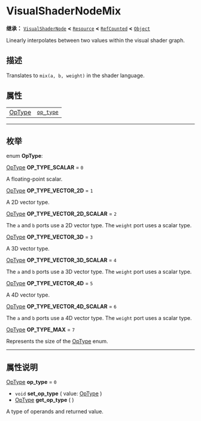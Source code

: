 <!-- ⚠ 请勿编辑本文件 ⚠ -->
<!-- 本文档使用脚本从 WeDot 引擎源码仓库生成。 -->
<!-- 生成脚本：https://github.com/WeDot-Engine/WeDot/tree/master/doc/tools/make_md.py； -->
<!-- 原文件：https://github.com/WeDot-Engine/WeDot/tree/master/doc/classes/VisualShaderNodeMix.xml。 -->

<div id="_class_visualshadernodemix"></div>

# VisualShaderNodeMix

**继承：** [`VisualShaderNode`](class_visualshadernode.md) **<** [`Resource`](class_resource.md) **<** [`RefCounted`](class_refcounted.md) **<** [`Object`](class_object.md)

Linearly interpolates between two values within the visual shader graph.

## 描述

Translates to `mix(a, b, weight)` in the shader language.

## 属性

|||
|:-:|:--|
| [OpType](#enum_visualshadernodemix_optype) | [`op_type`](class_visualshadernodemix.md#class_visualshadernodemix_property_op_type) | ``0`` |

<!-- rst-class:: classref-section-separator -->

---

## 枚举

<div id="_class_enum_visualshadernodemix_optype"></div>

enum **OpType**: <div id="enum_visualshadernodemix_optype"></div>

<div id="_class_visualshadernodemix_constant_op_type_scalar"></div>

[OpType](#enum_visualshadernodemix_optype) **OP_TYPE_SCALAR** = ``0``

A floating-point scalar.

<div id="_class_visualshadernodemix_constant_op_type_vector_2d"></div>

[OpType](#enum_visualshadernodemix_optype) **OP_TYPE_VECTOR_2D** = ``1``

A 2D vector type.

<div id="_class_visualshadernodemix_constant_op_type_vector_2d_scalar"></div>

[OpType](#enum_visualshadernodemix_optype) **OP_TYPE_VECTOR_2D_SCALAR** = ``2``

The `a` and `b` ports use a 2D vector type. The `weight` port uses a scalar type.

<div id="_class_visualshadernodemix_constant_op_type_vector_3d"></div>

[OpType](#enum_visualshadernodemix_optype) **OP_TYPE_VECTOR_3D** = ``3``

A 3D vector type.

<div id="_class_visualshadernodemix_constant_op_type_vector_3d_scalar"></div>

[OpType](#enum_visualshadernodemix_optype) **OP_TYPE_VECTOR_3D_SCALAR** = ``4``

The `a` and `b` ports use a 3D vector type. The `weight` port uses a scalar type.

<div id="_class_visualshadernodemix_constant_op_type_vector_4d"></div>

[OpType](#enum_visualshadernodemix_optype) **OP_TYPE_VECTOR_4D** = ``5``

A 4D vector type.

<div id="_class_visualshadernodemix_constant_op_type_vector_4d_scalar"></div>

[OpType](#enum_visualshadernodemix_optype) **OP_TYPE_VECTOR_4D_SCALAR** = ``6``

The `a` and `b` ports use a 4D vector type. The `weight` port uses a scalar type.

<div id="_class_visualshadernodemix_constant_op_type_max"></div>

[OpType](#enum_visualshadernodemix_optype) **OP_TYPE_MAX** = ``7``

Represents the size of the [OpType](#enum_visualshadernodemix_optype) enum.

<!-- rst-class:: classref-section-separator -->

---

## 属性说明

<div id="_class_visualshadernodemix_property_op_type"></div>

[OpType](#enum_visualshadernodemix_optype) **op_type** = ``0`` <div id="class_visualshadernodemix_property_op_type"></div>

- `void` **set_op_type** ( value: [OpType](#enum_visualshadernodemix_optype) )
- [OpType](#enum_visualshadernodemix_optype) **get_op_type** ( )

A type of operands and returned value.

[^virtual]: 本方法通常需要用户覆盖才能生效。
[^const]: 本方法无副作用，不会修改该实例的任何成员变量。
[^vararg]: 本方法除了能接受在此处描述的参数外，还能够继续接受任意数量的参数。
[^constructor]: 本方法用于构造某个类型。
[^static]: 调用本方法无需实例，可直接使用类名进行调用。
[^operator]: 本方法描述的是使用本类型作为左操作数的有效运算符。
[^bitfield]: 这个值是由下列位标志构成位掩码的整数。
[^void]: 无返回值。
